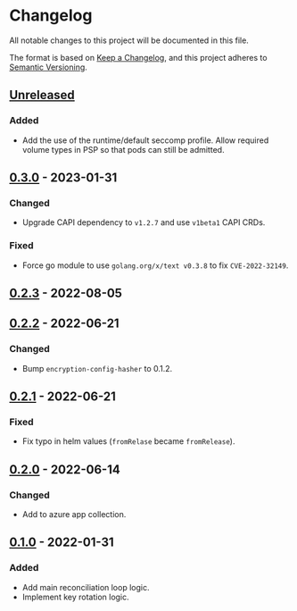 # Changelog

All notable changes to this project will be documented in this file.

The format is based on [Keep a Changelog](https://keepachangelog.com/en/1.0.0/),
and this project adheres to [Semantic Versioning](https://semver.org/spec/v2.0.0.html).

## [Unreleased]

### Added

- Add the use of the runtime/default seccomp profile. Allow required volume types in PSP so that pods can still be admitted.

## [0.3.0] - 2023-01-31

### Changed

- Upgrade CAPI dependency to `v1.2.7` and use `v1beta1` CAPI CRDs.

### Fixed

- Force go module to use `golang.org/x/text v0.3.8` to fix `CVE-2022-32149`.

## [0.2.3] - 2022-08-05

## [0.2.2] - 2022-06-21

### Changed

- Bump `encryption-config-hasher` to 0.1.2.

## [0.2.1] - 2022-06-21

### Fixed

- Fix typo in helm values (`fromRelase` became `fromRelease`).

## [0.2.0] - 2022-06-14

### Changed

- Add to azure app collection.

## [0.1.0] - 2022-01-31

### Added

- Add main reconciliation loop logic.
- Implement key rotation logic.

[Unreleased]: https://github.com/giantswarm/giantswarm/compare/v0.3.0...HEAD
[0.3.0]: https://github.com/giantswarm/giantswarm/compare/v0.2.3...v0.3.0
[0.2.3]: https://github.com/giantswarm/giantswarm/compare/v0.2.2...v0.2.3
[0.2.2]: https://github.com/giantswarm/giantswarm/compare/v0.2.1...v0.2.2
[0.2.1]: https://github.com/giantswarm/giantswarm/compare/v0.2.0...v0.2.1
[0.2.0]: https://github.com/giantswarm/giantswarm/compare/v0.1.0...v0.2.0
[0.1.0]: https://github.com/giantswarm/encryption-provider-operator/releases/tag/v0.1.0
